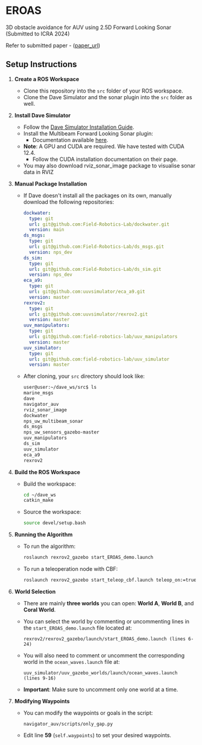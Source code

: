 # EROAS
3D obstacle avoidance for AUV using 2.5D Forward Looking Sonar (Submitted to ICRA 2024) 

Refer to submitted paper - ([paper_url](https://arxiv.org/abs/2411.05516))

## Setup Instructions

1. **Create a ROS Workspace**
   - Clone this repository into the `src` folder of your ROS workspace.
   - Clone the Dave Simulator and the sonar plugin into the `src` folder as well.

2. **Install Dave Simulator**
   - Follow the [Dave Simulator Installation Guide](https://field-robotics-lab.github.io/dave.doc/).
   - Install the Multibeam Forward Looking Sonar plugin:
     - Documentation available [here](https://field-robotics-lab.github.io/dave.doc/contents/dave_sensors/Multibeam-Forward-Looking-Sonar/).
   - **Note**: A GPU and CUDA are required. We have tested with CUDA 12.4.
     - Follow the CUDA installation documentation on their page.
   - You may also download rviz_sonar_image package to visualise sonar data in RVIZ

3. **Manual Package Installation**
   - If Dave doesn't install all the packages on its own, manually download the following repositories:

     ```yaml
     dockwater:
       type: git
       url: git@github.com:Field-Robotics-Lab/dockwater.git
       version: main
     ds_msgs:
       type: git
       url: git@github.com:Field-Robotics-Lab/ds_msgs.git
       version: nps_dev
     ds_sim:
       type: git
       url: git@github.com:Field-Robotics-Lab/ds_sim.git
       version: nps_dev
     eca_a9:
       type: git
       url: git@github.com:uuvsimulator/eca_a9.git
       version: master
     rexrov2:
       type: git
       url: git@github.com:uuvsimulator/rexrov2.git
       version: master
     uuv_manipulators:
       type: git
       url: git@github.com:field-robotics-lab/uuv_manipulators
       version: master
     uuv_simulator:
       type: git
       url: git@github.com:field-robotics-lab/uuv_simulator
       version: master
     ```

   - After cloning, your `src` directory should look like:

     ```bash
     user@user:~/dave_ws/src$ ls
     marine_msgs
     dave
     navigator_auv
     rviz_sonar_image
     dockwater
     nps_uw_multibeam_sonar
     ds_msgs
     nps_uw_sensors_gazebo-master
     uuv_manipulators
     ds_sim
     uuv_simulator
     eca_a9
     rexrov2
     ```

4. **Build the ROS Workspace**
   - Build the workspace:

     ```bash
     cd ~/dave_ws
     catkin_make
     ```

   - Source the workspace:

     ```bash
     source devel/setup.bash
     ```

5. **Running the Algorithm**
   - To run the algorithm:

     ```bash
     roslaunch rexrov2_gazebo start_EROAS_demo.launch
     ```

   - To run a teleoperation node with CBF:

     ```bash
     roslaunch rexrov2_gazebo start_teleop_cbf.launch teleop_on:=true
     ```

6. **World Selection**
   - There are mainly **three worlds** you can open: **World A**, **World B**, and **Coral World**.
   - You can select the world by commenting or uncommenting lines in the `start_EROAS_demo.launch` file located at:

     ```
     rexrov2/rexrov2_gazebo/launch/start_EROAS_demo.launch (lines 6-24)
     ```

   - You will also need to comment or uncomment the corresponding world in the `ocean_waves.launch` file at:

     ```
     uuv_simulator/uuv_gazebo_worlds/launch/ocean_waves.launch (lines 9-16)
     ```

   - **Important**: Make sure to uncomment only one world at a time.

7. **Modifying Waypoints**
   - You can modify the waypoints or goals in the script:

     ```
     navigator_auv/scripts/only_gap.py
     ```

   - Edit line **59** (`self.waypoints`) to set your desired waypoints.


